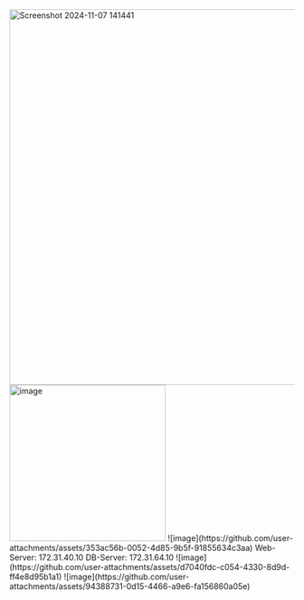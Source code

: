 <img width="663" alt="Screenshot 2024-11-07 141441" src="https://github.com/user-attachments/assets/b7dc1bb8-c5e7-48fc-b453-f7fafb687e5b">
<img width="276" alt="image" src="https://github.com/user-attachments/assets/b22633ec-f808-4efc-a6ee-6c4334da5b11">
![image](https://github.com/user-attachments/assets/353ac56b-0052-4d85-9b5f-91855634c3aa)
Web-Server: 172.31.40.10
DB-Server: 172.31.64.10
![image](https://github.com/user-attachments/assets/d7040fdc-c054-4330-8d9d-ff4e8d95b1a1)
![image](https://github.com/user-attachments/assets/94388731-0d15-4466-a9e6-fa156860a05e)
